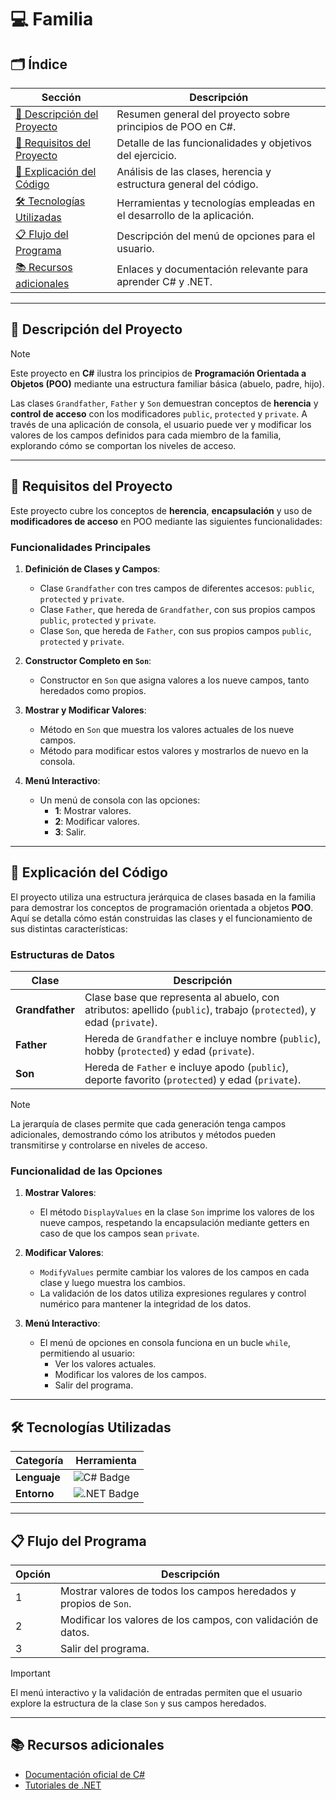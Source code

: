 # 💻 **Familia**

## 🗂️ **Índice**

| Sección                                        | Descripción                                                                 |
|------------------------------------------------|-----------------------------------------------------------------------------|
| [📄 Descripción del Proyecto](#📄-descripción-del-proyecto)     | Resumen general del proyecto sobre principios de POO en C#.                 |
| [📜 Requisitos del Proyecto](#📜-requisitos-del-proyecto)       | Detalle de las funcionalidades y objetivos del ejercicio.                   |
| [📝 Explicación del Código](#📝-explicación-del-código)          | Análisis de las clases, herencia y estructura general del código.           |
| [🛠️ Tecnologías Utilizadas](#🛠️-tecnologías-utilizadas)         | Herramientas y tecnologías empleadas en el desarrollo de la aplicación.     |
| [📋 Flujo del Programa](#📋-flujo-del-programa)                  | Descripción del menú de opciones para el usuario.                           |
| [📚 Recursos adicionales](#📚-recursos-adicionales)              | Enlaces y documentación relevante para aprender C# y .NET.                  |

---

## 📄 Descripción del Proyecto

> [!NOTE]
> Este proyecto en **C#** ilustra los principios de **Programación Orientada a Objetos (POO)** mediante una estructura familiar básica (abuelo, padre, hijo).

Las clases `Grandfather`, `Father` y `Son` demuestran conceptos de **herencia** y **control de acceso** con los modificadores `public`, `protected` y `private`. A través de una aplicación de consola, el usuario puede ver y modificar los valores de los campos definidos para cada miembro de la familia, explorando cómo se comportan los niveles de acceso.

---

## 📜 Requisitos del Proyecto

Este proyecto cubre los conceptos de **herencia**, **encapsulación** y uso de **modificadores de acceso** en POO mediante las siguientes funcionalidades:

### Funcionalidades Principales

1. **Definición de Clases y Campos**:
   - Clase `Grandfather` con tres campos de diferentes accesos: `public`, `protected` y `private`.
   - Clase `Father`, que hereda de `Grandfather`, con sus propios campos `public`, `protected` y `private`.
   - Clase `Son`, que hereda de `Father`, con sus propios campos `public`, `protected` y `private`.

2. **Constructor Completo en `Son`**:
   - Constructor en `Son` que asigna valores a los nueve campos, tanto heredados como propios.

3. **Mostrar y Modificar Valores**:
   - Método en `Son` que muestra los valores actuales de los nueve campos.
   - Método para modificar estos valores y mostrarlos de nuevo en la consola.

4. **Menú Interactivo**:
   - Un menú de consola con las opciones:
     - **1**: Mostrar valores.
     - **2**: Modificar valores.
     - **3**: Salir.

---

## 📝 Explicación del Código

El proyecto utiliza una estructura jerárquica de clases basada en la familia para demostrar los conceptos de programación orientada a objetos **POO**. Aquí se detalla cómo están construidas las clases y el funcionamiento de sus distintas características:

### Estructuras de Datos

| Clase           | Descripción                                                                                             |
|-----------------|---------------------------------------------------------------------------------------------------------|
| **Grandfather** | Clase base que representa al abuelo, con atributos: apellido (`public`), trabajo (`protected`), y edad (`private`). |
| **Father**      | Hereda de `Grandfather` e incluye nombre (`public`), hobby (`protected`) y edad (`private`).            |
| **Son**         | Hereda de `Father` e incluye apodo (`public`), deporte favorito (`protected`) y edad (`private`).      |

> [!NOTE]
> La jerarquía de clases permite que cada generación tenga campos adicionales, demostrando cómo los atributos y métodos pueden transmitirse y controlarse en niveles de acceso.

### Funcionalidad de las Opciones

1. **Mostrar Valores**:
   - El método `DisplayValues` en la clase `Son` imprime los valores de los nueve campos, respetando la encapsulación mediante getters en caso de que los campos sean `private`.

2. **Modificar Valores**:
   - `ModifyValues` permite cambiar los valores de los campos en cada clase y luego muestra los cambios.
   - La validación de los datos utiliza expresiones regulares y control numérico para mantener la integridad de los datos.

3. **Menú Interactivo**:
   - El menú de opciones en consola funciona en un bucle `while`, permitiendo al usuario:
     - Ver los valores actuales.
     - Modificar los valores de los campos.
     - Salir del programa.

---

## 🛠️ Tecnologías Utilizadas

| Categoría             | Herramienta                                                                 |
|-----------------------|-----------------------------------------------------------------------------|
| **Lenguaje**          | <img src="https://img.shields.io/badge/c%23-%23239120.svg?style=for-thebadge&logo=csharp&logoColor=white" alt="C# Badge"/> |
| **Entorno**           | <img src="https://img.shields.io/badge/.NET-%230512B0.svg?style=for-thebadge&logo=dotnet&logoColor=white" alt=".NET Badge"/> |

---

## 📋 Flujo del Programa

| Opción | Descripción                                                                 |
|--------|-----------------------------------------------------------------------------|
| 1      | Mostrar valores de todos los campos heredados y propios de `Son`.           |
| 2      | Modificar los valores de los campos, con validación de datos.               |
| 3      | Salir del programa.                                                         |

> [!IMPORTANT]
> El menú interactivo y la validación de entradas permiten que el usuario explore la estructura de la clase `Son` y sus campos heredados.

---

## 📚 Recursos adicionales

- [Documentación oficial de C#](https://learn.microsoft.com/es-es/dotnet/csharp/)
- [Tutoriales de .NET](https://learn.microsoft.com/es-es/dotnet/core/tutorials/)
